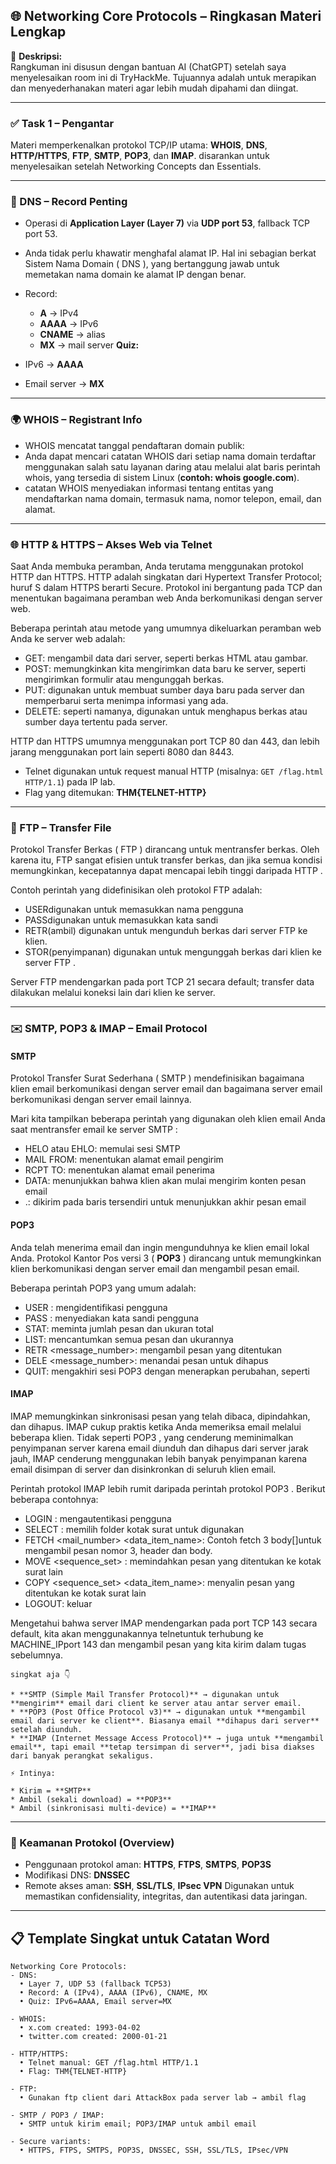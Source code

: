 ## 🌐 Networking Core Protocols – Ringkasan Materi Lengkap

📝 **Deskripsi:**  
Rangkuman ini disusun dengan bantuan AI (ChatGPT) setelah saya menyelesaikan room ini di TryHackMe. Tujuannya adalah untuk merapikan dan menyederhanakan materi agar lebih mudah dipahami dan diingat.

---

### ✅ Task 1 – Pengantar

Materi memperkenalkan protokol TCP/IP utama: **WHOIS**, **DNS**, **HTTP/HTTPS**, **FTP**, **SMTP**, **POP3**, dan **IMAP**. disarankan untuk menyelesaikan setelah Networking Concepts dan Essentials.

---

### 🧭 DNS – Record Penting

* Operasi di **Application Layer (Layer 7)** via **UDP port 53**, fallback TCP port 53.
* Anda tidak perlu khawatir menghafal alamat IP. Hal ini sebagian berkat Sistem Nama Domain ( DNS ), yang bertanggung jawab untuk memetakan nama domain ke alamat IP dengan benar.

* Record:

  * **A** → IPv4
  * **AAAA** → IPv6
  * **CNAME** → alias
  * **MX** → mail server
    **Quiz:**
* IPv6 → **AAAA**
* Email server → **MX** 

---

### 🌍 WHOIS – Registrant Info

* WHOIS mencatat tanggal pendaftaran domain publik:
* Anda dapat mencari catatan WHOIS dari setiap nama domain terdaftar menggunakan salah satu layanan daring atau melalui alat baris perintah whois, yang tersedia di sistem Linux (**contoh: whois google.com**).
* catatan WHOIS menyediakan informasi tentang entitas yang mendaftarkan nama domain, termasuk nama, nomor telepon, email, dan alamat.

---

### 🌐 HTTP & HTTPS – Akses Web via Telnet
Saat Anda membuka peramban, Anda terutama menggunakan protokol HTTP dan HTTPS. HTTP adalah singkatan dari Hypertext Transfer Protocol; huruf S dalam HTTPS berarti Secure. Protokol ini bergantung pada TCP dan menentukan bagaimana peramban web Anda berkomunikasi dengan server web.

Beberapa perintah atau metode yang umumnya dikeluarkan peramban web Anda ke server web adalah:

* GET: mengambil data dari server, seperti berkas HTML atau gambar.
* POST: memungkinkan kita mengirimkan data baru ke server, seperti mengirimkan formulir atau mengunggah berkas.
* PUT: digunakan untuk membuat sumber daya baru pada server dan memperbarui serta menimpa informasi yang ada.
* DELETE: seperti namanya, digunakan untuk menghapus berkas atau sumber daya tertentu pada server.

HTTP dan HTTPS umumnya menggunakan port TCP 80 dan 443, dan lebih jarang menggunakan port lain seperti 8080 dan 8443.
* Telnet digunakan untuk request manual HTTP (misalnya: `GET /flag.html HTTP/1.1`) pada IP lab.
* Flag yang ditemukan: **THM{TELNET-HTTP}**

---

### 📂 FTP – Transfer File
Protokol Transfer Berkas ( FTP ) dirancang untuk mentransfer berkas. Oleh karena itu, FTP sangat efisien untuk transfer berkas, dan jika semua kondisi memungkinkan, kecepatannya dapat mencapai lebih tinggi daripada HTTP .

Contoh perintah yang didefinisikan oleh protokol FTP adalah:
* USERdigunakan untuk memasukkan nama pengguna
* PASSdigunakan untuk memasukkan kata sandi
* RETR(ambil) digunakan untuk mengunduh berkas dari server FTP ke klien.
* STOR(penyimpanan) digunakan untuk mengunggah berkas dari klien ke server FTP .

Server FTP mendengarkan pada port TCP 21 secara default; transfer data dilakukan melalui koneksi lain dari klien ke server.

---

### ✉️ SMTP, POP3 & IMAP – Email Protocol
#### SMTP
Protokol Transfer Surat Sederhana ( SMTP ) mendefinisikan bagaimana klien email berkomunikasi dengan server email dan bagaimana server email berkomunikasi dengan server email lainnya.

Mari kita tampilkan beberapa perintah yang digunakan oleh klien email Anda saat mentransfer email ke server SMTP :
* HELO atau EHLO: memulai sesi SMTP
* MAIL FROM: menentukan alamat email pengirim
* RCPT TO: menentukan alamat email penerima
* DATA: menunjukkan bahwa klien akan mulai mengirim konten pesan email
* .: dikirim pada baris tersendiri untuk menunjukkan akhir pesan email

#### POP3
Anda telah menerima email dan ingin mengunduhnya ke klien email lokal Anda. Protokol Kantor Pos versi 3 ( **POP3** ) dirancang untuk memungkinkan klien berkomunikasi dengan server email dan mengambil pesan email.

Beberapa perintah POP3 yang umum adalah:
* USER <username>: mengidentifikasi pengguna
* PASS <password>: menyediakan kata sandi pengguna
* STAT: meminta jumlah pesan dan ukuran total
* LIST: mencantumkan semua pesan dan ukurannya
* RETR <message_number>: mengambil pesan yang ditentukan
* DELE <message_number>: menandai pesan untuk dihapus
* QUIT: mengakhiri sesi POP3 dengan menerapkan perubahan, seperti 

#### IMAP
IMAP memungkinkan sinkronisasi pesan yang telah dibaca, dipindahkan, dan dihapus. IMAP cukup praktis ketika Anda memeriksa email melalui beberapa klien. Tidak seperti POP3 , yang cenderung meminimalkan penyimpanan server karena email diunduh dan dihapus dari server jarak jauh, IMAP cenderung menggunakan lebih banyak penyimpanan karena email disimpan di server dan disinkronkan di seluruh klien email.

Perintah protokol IMAP lebih rumit daripada perintah protokol POP3 . Berikut beberapa contohnya:
* LOGIN <username> <password>: mengautentikasi pengguna
* SELECT <mailbox>: memilih folder kotak surat untuk digunakan
* FETCH <mail_number> <data_item_name>: Contoh fetch 3 body[]untuk mengambil pesan nomor 3, header dan body.
* MOVE <sequence_set> <mailbox>: memindahkan pesan yang ditentukan ke kotak surat lain
* COPY <sequence_set> <data_item_name>: menyalin pesan yang ditentukan ke kotak surat lain
* LOGOUT: keluar

Mengetahui bahwa server IMAP mendengarkan pada port TCP 143 secara default, kita akan menggunakannya telnetuntuk terhubung ke MACHINE_IPport 143 dan mengambil pesan yang kita kirim dalam tugas sebelumnya.

```
singkat aja 👇

* **SMTP (Simple Mail Transfer Protocol)** → digunakan untuk **mengirim** email dari client ke server atau antar server email.
* **POP3 (Post Office Protocol v3)** → digunakan untuk **mengambil email dari server ke client**. Biasanya email **dihapus dari server** setelah diunduh.
* **IMAP (Internet Message Access Protocol)** → juga untuk **mengambil email**, tapi email **tetap tersimpan di server**, jadi bisa diakses dari banyak perangkat sekaligus.

⚡ Intinya:

* Kirim = **SMTP**
* Ambil (sekali download) = **POP3**
* Ambil (sinkronisasi multi-device) = **IMAP**
```

---

### 🔐 Keamanan Protokol (Overview)

* Penggunaan protokol aman: **HTTPS**, **FTPS**, **SMTPS**, **POP3S**
* Modifikasi DNS: **DNSSEC**
* Remote akses aman: **SSH**, **SSL/TLS**, **IPsec VPN**
  Digunakan untuk memastikan confidensiality, integritas, dan autentikasi data jaringan.

---

## 📋 Template Singkat untuk Catatan Word

```
Networking Core Protocols:
- DNS:
  • Layer 7, UDP 53 (fallback TCP53)
  • Record: A (IPv4), AAAA (IPv6), CNAME, MX
  • Quiz: IPv6=AAAA, Email server=MX

- WHOIS:
  • x.com created: 1993-04-02
  • twitter.com created: 2000-01-21

- HTTP/HTTPS:
  • Telnet manual: GET /flag.html HTTP/1.1
  • Flag: THM{TELNET-HTTP}

- FTP:
  • Gunakan ftp client dari AttackBox pada server lab → ambil flag

- SMTP / POP3 / IMAP:
  • SMTP untuk kirim email; POP3/IMAP untuk ambil email

- Secure variants:
  • HTTPS, FTPS, SMTPS, POP3S, DNSSEC, SSH, SSL/TLS, IPsec/VPN
```